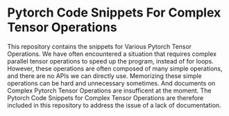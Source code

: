# Pytorch Code Snippets For Complex Tensor Operations

This repository contains the snippets for Various Pytorch Tensor Operations.
We have often encountered a situation that requires complex parallel tensor operations to speed up the program, instead of for loops.
However, these operations are often composed of many simple operations, and there are no APIs we can directly use.
Memorizing these simple operations can be hard and unnecessary sometimes.
And documents on Complex Pytorch Tensor Operations are insufficent at the moment.
The Pytorch Code Snippets for Complex Tensor Operations are therefore included in this repository to address the issue of a lack of documentation.


## 
